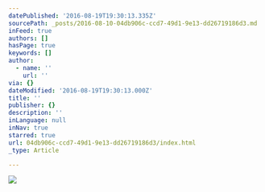 ```yaml
---
datePublished: '2016-08-19T19:30:13.335Z'
sourcePath: _posts/2016-08-10-04db906c-ccd7-49d1-9e13-dd26719186d3.md
inFeed: true
authors: []
hasPage: true
keywords: []
author:
  - name: ''
    url: ''
via: {}
dateModified: '2016-08-19T19:30:13.000Z'
title: ''
publisher: {}
description: ''
inLanguage: null
inNav: true
starred: true
url: 04db906c-ccd7-49d1-9e13-dd26719186d3/index.html
_type: Article

---
```

![](https://the-grid-user-content.s3-us-west-2.amazonaws.com/329e189d-c37d-47d9-9af1-02c517052c42.jpg)